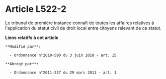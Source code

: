 # Article L522-2

Le tribunal de première instance connaît de toutes les affaires relatives à l'application du statut civil de droit local
entre citoyens relevant de ce statut.

**Liens relatifs à cet article**

	**Modifié par**:

	  - Ordonnance n°2010-590 du 3 juin 2010 - art. 15

	**Abrogé par**:

	  - Ordonnance n°2011-337 du 29 mars 2011 - art. 1
